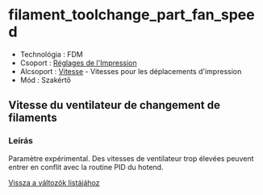 # filament\_toolchange\_part\_fan\_speed

* Technológia : FDM
* Csoport : [Réglages de l'Impression](../print_settings/print_settings.md)
* Alcsoport : [Vitesse](../print_settings/print_settings.md#vitesse) - Vitesses pour les déplacements d'impression
* Mód : Szakértő

## Vitesse du ventilateur de changement de filaments

### Leírás

Paramètre expérimental. Des vitesses de ventilateur trop élevées peuvent entrer en conflit avec la routine PID du hotend.

[Vissza a változók listájához](variable_list.md)

